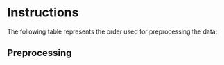 # Instructions

The following table represents the order used for preprocessing the data:

## Preprocessing

